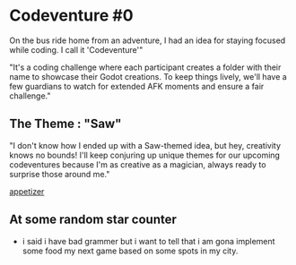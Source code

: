 # Codeventure #0
On the bus ride home from an adventure, I had an idea for staying focused while coding. I call it 'Codeventure'"

"It's a coding challenge where each participant creates a folder with their name to showcase their Godot creations. To keep things lively, we'll have a few guardians to watch for extended AFK moments and ensure a fair challenge."

## The Theme : "Saw"

"I don't know how I ended up with a Saw-themed idea, but hey, creativity knows no bounds! I'll keep conjuring up unique themes for our upcoming codeventures because I'm as creative as a magician, always ready to surprise those around me."

[appetizer](https://www.youtube.com/watch?v=4siRWMULqj4"appetizer")

## At some random star counter

- i said i have bad grammer but i want to tell that i am gona implement some food my next game based on some spots in my city.
